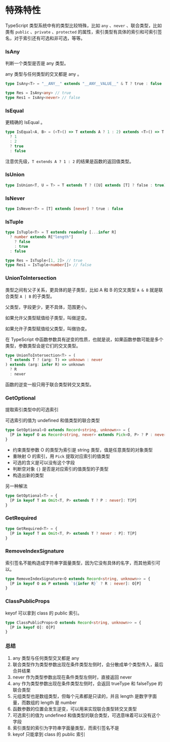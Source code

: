 # 特殊特性

TypeScript 类型系统中有的类型比较特殊，比如 `any` 、`never` 、联合类型，比如类有 `public` 、`private` 、`protected` 的属性，索引类型有具体的索引和可索引签名，对于索引还有可选和非可选，等等。

### IsAny

判断一个类型是否是 any 类型。

any 类型与任何类型的交叉都是 any 。

```ts
type IsAny<T> = "__ANY__" extends "__ANY__VALUE__" & T ? true : false

type Res = IsAny<any> // true
type Res1 = IsAny<never> // false
```

### IsEqual

更精确的 IsEqual 。

```ts
type IsEqual<A, B> = (<T>() => T extends A ? 1 : 2) extends <T>() => T extends B
  ? 1
  : 2
  ? true
  : false
```

注意优先级，`T extends A ? 1 : 2` 的结果是函数的返回值类型。

### IsUnion

```ts
type IsUnion<T, U = T> = T extends T ? ([U] extends [T] ? false : true) : never
```

### IsNever

```ts
type IsNever<T> = [T] extends [never] ? true : false
```

### IsTuple

```ts
type IsTuple<T> = T extends readonly [...infer R]
  ? number extends R["length"]
    ? false
    : true
  : false

type Res = IsTuple<[1, 2]> // true
type Res1 = IsTuple<number[]> // false
```

### UnionToIntersection

类型之间有父子关系，更具体的是子类型，比如 A 和 B 的交叉类型 `A & B` 就是联合类型 `A | B` 的子类型。

父类型，字段更少，更不具体，范围更小。

如果允许父类型赋值给子类型，叫做逆变。

如果允许子类型赋值给父类型，叫做协变。

在 TypeScript 中函数参数具有逆变的性质，也就是说，如果函数参数可能是多个类型，参数类型会是它们的交叉类型。

```ts
type UnionToIntersection<T> = (
  T extends T ? (arg: T) => unknown : never
) extends (arg: infer R) => unknown
  ? R
  : never
```

函数的逆变一般只用于联合类型转交叉类型。

### GetOptional

提取索引类型中的可选索引

可选索引的值为 undefined 和值类型的联合类型

```ts
type GetOptional<O extends Record<string, unknown>> = {
  [P in keyof O as Record<string, never> extends Pick<O, P> ? P : never]: O[P]
}
```

- 约束类型参数 O 的类型为索引是 string 类型，值是任意类型的对象类型
- 重映射 O 的索引，用 `Pick` 提取对应索引的值类型
- 可选的含义是可以没有这个字段
- 判断空对象 `{}` 是否是对应索引的值类型的子类型
- 构造出新的类型

另一种解法

```ts
type GetOptional<T> = {
  [P in keyof T as Omit<T, P> extends T ? P : never]: T[P]
}
```

### GetRequired

```ts
type GetRequired<T> = {
  [P in keyof T as Omit<T, P> extends T ? never : P]: T[P]
}
```

### RemoveIndexSignature

索引签名不能构造成字符串字面量类型，因为它没有具体的名字，而其他索引可以。

```ts
type RemoveIndexSignature<O extends Record<string, unknown>> = {
  [P in keyof O as P extends `${infer R}` ? R : never]: O[P]
}
```

### ClassPublicProps

keyof 可以拿到 class 的 public 索引。

```ts
type ClassPublicProps<O extends Record<string, unknown>> = {
  [P in keyof O]: O[P]
}
```

### 总结

1. any 类型与任何类型交叉都是 any
1. 联合类型作为类型参数出现在条件类型左侧时，会分散成单个类型传入，最后合并结果
1. never 作为类型参数出现在条件类型左侧时，直接返回 never
1. any 作为类型参数出现在条件类型左侧时，会返回 trueType 和 falseType 的联合类型
1. 元组类型也是数组类型，但每个元素都是只读的，并且 length 是数字字面量，而数组的 length 是 number
1. 函数参数的位置会发生逆变，可以用来实现联合类型转交叉类型
1. 可选索引的值为 undefined 和值类型的联合类型，可选意味着可以没有这个字段
1. 索引类型的索引为字符串字面量类型，而索引签名不是
1. keyof 只能拿到 class 的 public 索引
